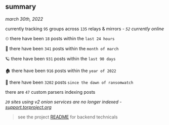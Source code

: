 
## summary
_march 30th, 2022_

currently tracking `95` groups across `135` relays & mirrors - _`52` currently online_

⏲ there have been `18` posts within the `last 24 hours`

🦈 there have been `341` posts within the `month of march`

🪐 there have been `931` posts within the `last 90 days`

🏚 there have been `916` posts within the `year of 2022`

🦕 there have been `3202` posts `since the dawn of ransomwatch`

there are `47` custom parsers indexing posts

_`20` sites using v2 onion services are no longer indexed - [support.torproject.org](https://support.torproject.org/onionservices/v2-deprecation/)_

> see the project [README](https://github.com/thetanz/ransomwatch#ransomwatch--) for backend technicals
